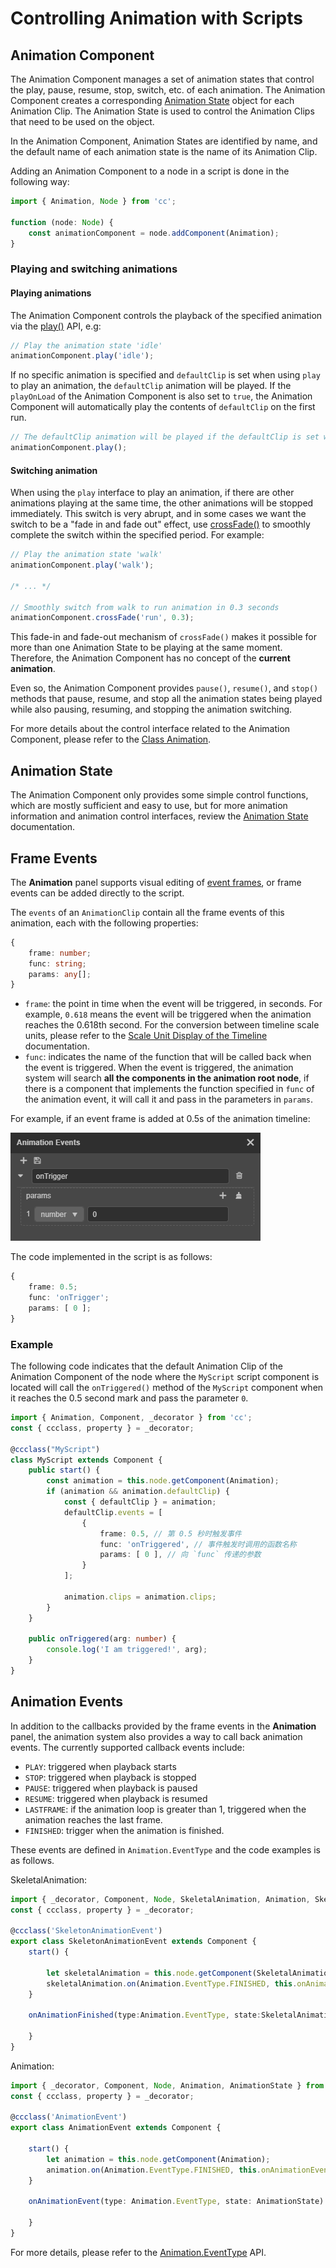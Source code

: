 # Controlling Animation with Scripts

## Animation Component

The Animation Component manages a set of animation states that control the play, pause, resume, stop, switch, etc. of each animation. The Animation Component creates a corresponding [Animation State](animation-state.md) object for each Animation Clip. The Animation State is used to control the Animation Clips that need to be used on the object.

In the Animation Component, Animation States are identified by name, and the default name of each animation state is the name of its Animation Clip.

Adding an Animation Component to a node in a script is done in the following way:

```ts
import { Animation, Node } from 'cc';

function (node: Node) {
    const animationComponent = node.addComponent(Animation);
}
```

### Playing and switching animations

#### Playing animations

The Animation Component controls the playback of the specified animation via the [play()](__APIDOC__/en/class/Animation?id=play) API, e.g:

```ts
// Play the animation state 'idle'
animationComponent.play('idle');
```

If no specific animation is specified and `defaultClip` is set when using `play` to play an animation, the `defaultClip` animation will be played. If the `playOnLoad` of the Animation Component is also set to `true`, the Animation Component will automatically play the contents of `defaultClip` on the first run.

```ts
// The defaultClip animation will be played if the defaultClip is set without specifying the animation to be played
animationComponent.play();
```

#### Switching animation

When using the `play` interface to play an animation, if there are other animations playing at the same time, the other animations will be stopped immediately. This switch is very abrupt, and in some cases we want the switch to be a "fade in and fade out" effect, use [crossFade()](__APIDOC__/en/class/Animation?id=crossFade) to smoothly complete the switch within the specified period. For example:

```ts
// Play the animation state 'walk'
animationComponent.play('walk');

/* ... */

// Smoothly switch from walk to run animation in 0.3 seconds
animationComponent.crossFade('run', 0.3);
```

This fade-in and fade-out mechanism of `crossFade()` makes it possible for more than one Animation State to be playing at the same moment. Therefore, the Animation Component has no concept of the **current animation**.

Even so, the Animation Component provides `pause()`, `resume()`, and `stop()` methods that pause, resume, and stop all the animation states being played while also pausing, resuming, and stopping the animation switching.

For more details about the control interface related to the Animation Component, please refer to the [Class Animation](__APIDOC__/en/class/Animation).

## Animation State

The Animation Component only provides some simple control functions, which are mostly sufficient and easy to use, but for more animation information and animation control interfaces, review the [Animation State](animation-state.md) documentation.

## Frame Events

The **Animation** panel supports visual editing of [event frames](animation-event.md), or frame events can be added directly to the script.

The `events` of an `AnimationClip` contain all the frame events of this animation, each with the following properties:

```ts
{
    frame: number;
    func: string;
    params: any[];
}
```

- `frame`: the point in time when the event will be triggered, in seconds. For example, `0.618` means the event will be triggered when the animation reaches the 0.618th second. For the conversion between timeline scale units, please refer to the [Scale Unit Display of the Timeline](animation-editor.md#scale-unit-display-of-the-timeline) documentation.
- `func`: indicates the name of the function that will be called back when the event is triggered. When the event is triggered, the animation system will search **all the components in the animation root node**, if there is a component that implements the function specified in `func` of the animation event, it will call it and pass in the parameters in `params`.

For example, if an event frame is added at 0.5s of the animation timeline:

![keyframe](./animation/keyframe.png)

The code implemented in the script is as follows:

```ts
{
    frame: 0.5;
    func: 'onTrigger';
    params: [ 0 ];
}
```

### Example

The following code indicates that the default Animation Clip of the Animation Component of the node where the `MyScript` script component is located will call the `onTriggered()` method of the `MyScript` component when it reaches the 0.5 second mark and pass the parameter `0`.

```ts
import { Animation, Component, _decorator } from 'cc';
const { ccclass, property } = _decorator;

@ccclass("MyScript")
class MyScript extends Component {    
    public start() {
        const animation = this.node.getComponent(Animation);
        if (animation && animation.defaultClip) {
            const { defaultClip } = animation;                        
            defaultClip.events = [
                {
                    frame: 0.5, // 第 0.5 秒时触发事件
                    func: 'onTriggered', // 事件触发时调用的函数名称
                    params: [ 0 ], // 向 `func` 传递的参数
                }
            ];                                         

            animation.clips = animation.clips;                        
        }
    }

    public onTriggered(arg: number) {
        console.log('I am triggered!', arg);
    }
}
```

## Animation Events

In addition to the callbacks provided by the frame events in the **Animation** panel, the animation system also provides a way to call back animation events. The currently supported callback events include:

- `PLAY`: triggered when playback starts
- `STOP`: triggered when playback is stopped
- `PAUSE`: triggered when playback is paused
- `RESUME`: triggered when playback is resumed
- `LASTFRAME`: if the animation loop is greater than 1, triggered when the animation reaches the last frame.
- `FINISHED`: trigger when the animation is finished.

These events are defined in `Animation.EventType` and the code examples is as follows.

SkeletalAnimation:

```ts
import { _decorator, Component, Node, SkeletalAnimation, Animation, SkeletalAnimationState } from 'cc';
const { ccclass, property } = _decorator;

@ccclass('SkeletonAnimationEvent')
export class SkeletonAnimationEvent extends Component {
    start() {

        let skeletalAnimation = this.node.getComponent(SkeletalAnimation);
        skeletalAnimation.on(Animation.EventType.FINISHED, this.onAnimationFinished, this);
    }

    onAnimationFinished(type:Animation.EventType, state:SkeletalAnimationState){

    }
}
```

Animation:

```ts
import { _decorator, Component, Node, Animation, AnimationState } from 'cc';
const { ccclass, property } = _decorator;

@ccclass('AnimationEvent')
export class AnimationEvent extends Component {
    
    start() {
        let animation = this.node.getComponent(Animation);
        animation.on(Animation.EventType.FINISHED, this.onAnimationEvent, this)
    }

    onAnimationEvent(type: Animation.EventType, state: AnimationState) {

    }
}
```

For more details, please refer to the [Animation.EventType](__APIDOC__/en/namespace/Animation?id=EventType) API.
